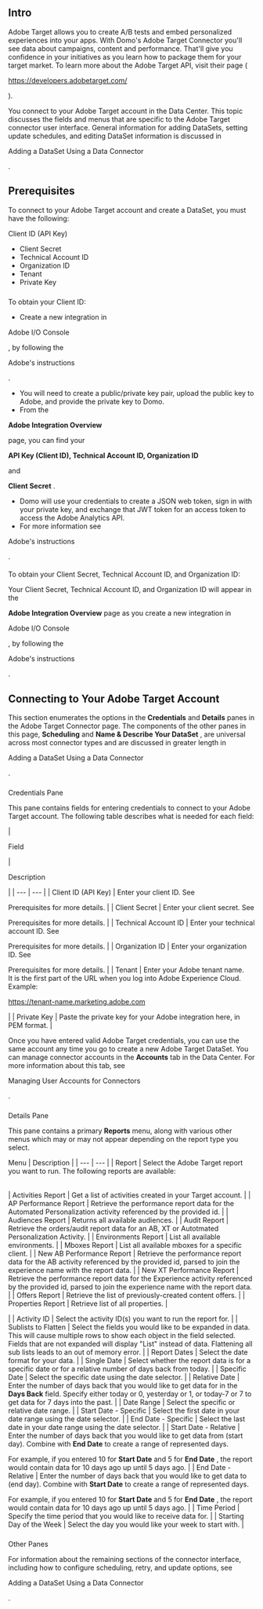

Intro
-------

Adobe Target allows you to create A/B tests and embed personalized experiences into your apps. With Domo's Adobe Target Connector you'll see data about campaigns, content and performance. That'll give you confidence in your initiatives as you learn how to package them for your target market. To learn more about the Adobe Target API, visit their page (

https://developers.adobetarget.com/

).


 You connect to your Adobe Target account in the Data Center. This topic discusses the fields and menus that are specific to the Adobe Target connector user interface. General information for adding DataSets, setting update schedules, and editing DataSet information is discussed in

Adding a DataSet Using a Data Connector

.


 Prerequisites
---------------

To connect to your Adobe Target account and create a DataSet, you must have the following:

 Client ID (API Key)
* Client Secret
* Technical Account ID
* Organization ID
* Tenant
* Private Key

###

To obtain your Client ID:


* Create a new integration in

Adobe I/O Console

, by following the

Adobe's instructions

.
* You will need to create a public/private key pair, upload the public key to Adobe, and provide the private key to Domo.
* From the


**Adobe Integration Overview**


 page, you can find your


**API Key (Client ID), Technical Account ID, Organization ID**


 and


**Client Secret**
 .
* Domo will use your credentials to create a JSON web token, sign in with your private key, and exchange that JWT token for an access token to access the Adobe Analytics API.
* For more information see

Adobe's instructions

.


####

To obtain your Client Secret, Technical Account ID, and Organization ID:

Your Client Secret, Technical Account ID, and Organization ID will appear in the


**Adobe Integration Overview**
 page as you create a new integration in

Adobe I/O Console

, by following the

Adobe's instructions

.

Connecting to Your Adobe Target Account
-----------------------------------------


 This section enumerates the options in the
 **Credentials**
 and
 **Details**
 panes in the Adobe Target Connector page. The components of the other panes in this page,
 **Scheduling**
 and
 **Name & Describe Your DataSet**
 , are universal across most connector types and are discussed in greater length in

Adding a DataSet Using a Data Connector

.


###

Credentials Pane


 This pane contains fields for entering credentials to connect to your Adobe Target account. The following table describes what is needed for each field:


|

Field

|

Description

|
| --- | --- |
|
 Client ID (API Key)
  |
 Enter your client ID. See


 Prerequisites for more details.
  |
|
 Client Secret
  |
 Enter your client secret. See


 Prerequisites for more details.
  |
|
 Technical Account ID
  |
 Enter your technical account ID. See


 Prerequisites for more details.
  |
|
 Organization ID
  |
 Enter your organization ID. See


 Prerequisites for more details.
  |
|
 Tenant
  |
 Enter your Adobe tenant name. It is the first part of the URL when you log into Adobe Experience Cloud. Example:


 https://tenant-name.marketing.adobe.com

|
|
 Private Key
  |
 Paste the private key for your Adobe integration here, in PEM format.
  |


 Once you have entered valid Adobe Target credentials, you can use the same account any time you go to create a new Adobe Target DataSet. You can manage connector accounts in the
 **Accounts**
 tab in the Data Center. For more information about this tab, see

Managing User Accounts for Connectors

.


###
 Details Pane

This pane contains a primary
 **Reports**
 menu, along with various other menus which may or may not appear depending on the report type you select.


 Menu
  |
 Description
  |
| --- | --- |
|
 Report
  |
 Select the Adobe Target report you want to run. The following reports are available:


|  |  |
| --- | --- |
|
 Activities Report
  |
 Get a list of activities created in your Target account.
  |
|
 AP Performance Report
  |
 Retrieve the performance report data for the Automated Personalization activity referenced by the provided id.
  |
|
 Audiences Report
  |
 Returns all available audiences.
  |
|
 Audit Report
  |
 Retrieve the orders/audit report data for an AB, XT or Autotmated Personalization Activity.
  |
|
 Environments Report
  |
 List all available environments.
  |
|
 Mboxes Report
  |
 List all available mboxes for a specific client.
  |
|
 New AB Performance Report
  |
 Retrieve the performance report data for the AB activity referenced by the provided id, parsed to join the experience name with the report data.
  |
|
 New XT Performance Report
  |
 Retrieve the performance report data for the Experience activity referenced by the provided id, parsed to join the experience name with the report data.
  |
|
 Offers Report
  |
 Retrieve the list of previously-created content offers.
  |
|
 Properties Report
  |
 Retrieve list of all properties.
  |

|
|
 Activity ID
  |
 Select the activity ID(s) you want to run the report for.
  |
|
 Sublists to Flatten
  |
 Select the fields you would like to be expanded in data. This will cause multiple rows to show each object in the field selected. Fields that are not expanded will display \"List\" instead of data. Flattening all sub lists leads to an out of memory error.
  |
|
 Report Dates
  |
 Select the date format for your data.
  |
|
 Single Date
  |
 Select whether the report data is for a specific date or for a relative number of days back from today.
  |
|
 Specific Date
  |
 Select the specific date using the date selector.
  |
|
 Relative Date
  |
 Enter the number of days back that you would like to get data for in the
 ****Days Back****
 field. Specify either today or 0, yesterday or 1, or today-7 or 7 to get data for 7 days into the past.
  |
|
 Date Range
  |
 Select the specific or relative date range.
  |
|
 Start Date - Specific
  |
 Select the first date in your date range using the date selector.
  |
|
 End Date - Specific
  |
 Select the last date in your date range using the date selector.
  |
|
 Start Date - Relative
  |
 Enter the number of days back that you would like to get data from (start day). Combine with
 ****************End Date****************
 to create a range of represented days.


 For example, if you entered 10 for
 ****************Start Date****************
 and 5 for
 ****************End Date****************
 , the report would contain data for 10 days ago up until 5 days ago.
  |
|
 End Date - Relative
  |
 Enter the number of days back that you would like to get data to (end day). Combine with
 ****************Start Date****************
 to create a range of represented days.


 For example, if you entered 10 for
 ****************Start Date****************
 and 5 for
 ****************End Date****************
 , the report would contain data for 10 days ago up until 5 days ago.
  |
|
 Time Period
  |
 Specify the time period that you would like to receive data for.
  |
|
 Starting Day of the Week
  |
 Select the day you would like your week to start with.
  |


###
 Other Panes

For information about the remaining sections of the connector interface, including how to configure scheduling, retry, and update options, see

Adding a DataSet Using a Data Connector

.

